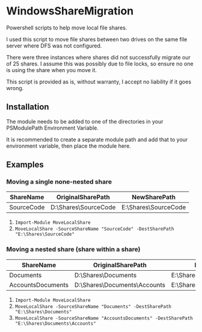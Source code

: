 # WindowsShareMigration


Powershell scripts to help move local file shares.

I used this script to move file shares between two drives on the same file server where DFS was not configured.

There were three instances where shares did not successfully migrate our of 25 shares. I assume this was possibly due to file locks, so ensure no one is using the share when you move it.

This script is provided as is, without warranty, I accept no liability if it goes wrong.

## Installation


The module needs to be added to one of the directories in your PSModulePath Environment Variable.

It is recommended to create a separate module path and add that to your environment variable, then place the module here.

## Examples

### Moving a single none-nested share


ShareName | OriginalSharePath | NewSharePath
---|---|---
SourceCode | D:\Shares\SourceCode | E:\Shares\SourceCode

1. ```Import-Module MoveLocalShare```
2. ```MoveLocalShare -SourceShareName "SourceCode" -DestSharePath "E:\Shares\SourceCode"```


### Moving a nested share (share within a share)


ShareName | OriginalSharePath | NewSharePath
---|---|---
Documents | D:\Shares\Documents | E:\Shares\Documents
AccountsDocuments | D:\Shares\Documents\Accounts | E:\Shares\Documents\Accounts

1. ```Import-Module MoveLocalShare```
2. ```MoveLocalShare -SourceShareName "Documents" -DestSharePath "E:\Shares\Documents"```
3. ```MoveLocalShare -SourceShareName "AccountsDocuments" -DestSharePath "E:\Shares\Documents\Accounts"```


